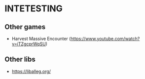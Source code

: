 # INTETESTING


## Other games

- Harvest Massive Encounter (https://www.youtube.com/watch?v=iTZgcprWqSU)



## Other libs

- https://liballeg.org/